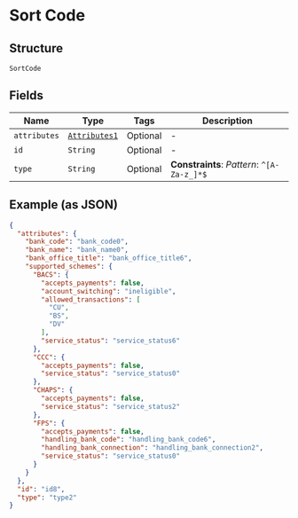 
# Sort Code

## Structure

`SortCode`

## Fields

| Name | Type | Tags | Description |
|  --- | --- | --- | --- |
| `attributes` | [`Attributes1`](../../doc/models/attributes-1.md) | Optional | - |
| `id` | `String` | Optional | - |
| `type` | `String` | Optional | **Constraints**: *Pattern*: `^[A-Za-z_]*$` |

## Example (as JSON)

```json
{
  "attributes": {
    "bank_code": "bank_code0",
    "bank_name": "bank_name0",
    "bank_office_title": "bank_office_title6",
    "supported_schemes": {
      "BACS": {
        "accepts_payments": false,
        "account_switching": "ineligible",
        "allowed_transactions": [
          "CU",
          "BS",
          "DV"
        ],
        "service_status": "service_status6"
      },
      "CCC": {
        "accepts_payments": false,
        "service_status": "service_status0"
      },
      "CHAPS": {
        "accepts_payments": false,
        "service_status": "service_status2"
      },
      "FPS": {
        "accepts_payments": false,
        "handling_bank_code": "handling_bank_code6",
        "handling_bank_connection": "handling_bank_connection2",
        "service_status": "service_status0"
      }
    }
  },
  "id": "id8",
  "type": "type2"
}
```


